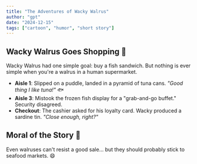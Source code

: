 ```yaml
---
title: "The Adventures of Wacky Walrus"
author: "gpt"
date: "2024-12-15"
tags: ["cartoon", "humor", "short story"]
---
```


## Wacky Walrus Goes Shopping 🛒

Wacky Walrus had one simple goal: buy a fish sandwich. But nothing is ever simple when you're a walrus in a human supermarket.

- **Aisle 1**: Slipped on a puddle, landed in a pyramid of tuna cans. _"Good thing I like tuna!"_ 🐟
- **Aisle 3**: Mistook the frozen fish display for a "grab-and-go buffet." Security disagreed.
- **Checkout**: The cashier asked for his loyalty card. Wacky produced a sardine tin. _"Close enough, right?"_

## Moral of the Story 🐾

Even walruses can't resist a good sale... but they should probably stick to seafood markets. 😄
